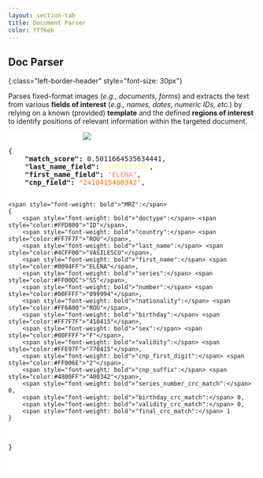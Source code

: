 ```yaml
---
layout: section-tab
title: Document Parser
color: fff6eb
---
```


## Doc Parser
{:class="left-border-header" style="font-size: 30px"}

Parses fixed-format images (*e.g., documents, forms*) and extracts the text from various **fields of interest** (*e.g., names, dates, numeric IDs, etc.*) by relying on a known (provided) **template** and the defined **regions of interest** to identify positions of relevant information within the targeted document.


<div style="background-color: #fff; text-align: center; overflow:auto;">
<img src="{{ '/assets/img/index_sections/template_parser/romanian_id_card_model.png' | relative_url }}" style="display: inline-block; pointer-events: none; user-select: none; min-width: 200px; max-width:30%;">
<pre style="display: inline-block; vertical-align: middle; background-color: transparent; border: none; text-align: left;">
{
    <span style="font-weight: bold">"match_score":</span> 0.5011664535634441,
    <span style="font-weight: bold">"last_name_field":</span> <span style="color:#FFE97F">"VASILESCU"</span>,
    <span style="font-weight: bold">"first_name_field":</span> <span style="color:#FF7F7F">"ELENA"</span>,
    <span style="font-weight: bold">"cnp_field":</span> <span style="color:#FF6A00">"2410415400342"</span>,
    
    <span style="font-weight: bold">"MRZ":</span> 
    {
        <span style="font-weight: bold">"doctype":</span> <span style="color:#FFD800">"ID"</span>,
        <span style="font-weight: bold">"country":</span> <span style="color:#FF7F7F">"ROU"</span>,
        <span style="font-weight: bold">"last_name":</span> <span style="color:#4CFF00">"VASILESCU"</span>,
        <span style="font-weight: bold">"first_name":</span> <span style="color:#0094FF">"ELENA"</span>,
        <span style="font-weight: bold">"series":</span> <span style="color:#FF00DC">"SS"</span>,
        <span style="font-weight: bold">"number":</span> <span style="color:#00FFFF">"099994"</span>,
        <span style="font-weight: bold">"nationality":</span> <span style="color:#FF6A00">"ROU"</span>,
        <span style="font-weight: bold">"birthday":</span> <span style="color:#FF7F7F">"410415"</span>,
        <span style="font-weight: bold">"sex":</span> <span style="color:#00FFFF">"F"</span>,
        <span style="font-weight: bold">"validity":</span> <span style="color:#FFE97F">"770415"</span>,
        <span style="font-weight: bold">"cnp_first_digit":</span> <span style="color:#FF006E">"2"</span>,
        <span style="font-weight: bold">"cnp_suffix":</span> <span style="color:#4800FF">"400342"</span>,
        <span style="font-weight: bold">"series_number_crc_match":</span> 0,
        <span style="font-weight: bold">"birthday_crc_match":</span> 0,
        <span style="font-weight: bold">"validity_crc_match":</span> 0,
        <span style="font-weight: bold">"final_crc_match":</span> 1
    }
}
</pre>
</div>





